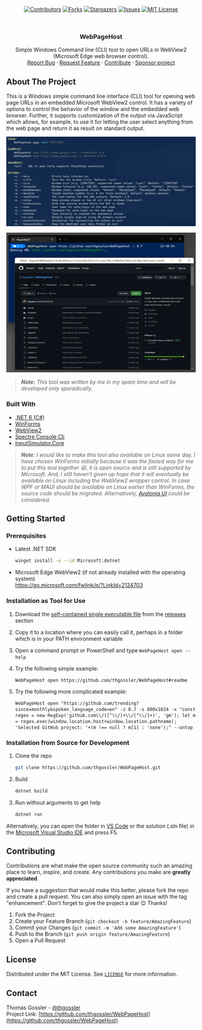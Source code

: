 <div align="center">

[![Contributors][contributors-shield]][contributors-url]
[![Forks][forks-shield]][forks-url]
[![Stargazers][stars-shield]][stars-url]
[![Issues][issues-shield]][issues-url]
[![MIT License][license-shield]][license-url]

</div>

<!-- PROJECT LOGO -->
<br />
<div align="center">
  <h3 align="center">WebPageHost</h3>

  <p align="center">
    Simple Windows Command line (CLI) tool to open URLs in WebView2 (Microsoft Edge web browser control).
    <br />
    <a href="https://github.com/thgossler/WebPageHost/issues">Report Bug</a>
    ·
    <a href="https://github.com/thgossler/WebPageHost/issues">Request Feature</a>
    ·
    <a href="https://github.com/thgossler/WebPageHost#contributing">Contribute</a>
    ·
    <a href="https://github.com/sponsors/thgossler">Sponsor project</a>
  </p>
</div>


## About The Project

This is a Windows simple command line interface (CLI) tool for opening web page URLs in an embedded Microsoft WebView2 control. It has a variety of options to control the behavior of the window and the embedded web browser. Further, it supports customization of the output via JavaScript which allows, for example, to use it for letting the user select anything from the web page and return it as result on standard output.

[![WebPageHost Screen Shot #1][product-screenshot]]([https://github.com/thgossler/WebPageHost/])

[![WebPageHost Screen Shot #2][product-screenshot2]]([https://github.com/thgossler/WebPageHost/])

> _**Note:** This tool was written by me in my spare time and will be developed only sporadically._


### Built With

* [.NET 6 (C#)](https://dotnet.microsoft.com/en-us/)
* [WinForms](https://github.com/dotnet/winforms)
* [WebView2](https://developer.microsoft.com/en-us/microsoft-edge/webview2/)
* [Spectre Console Cli](https://github.com/spectreconsole/spectre.console)
* [InputSimulator.Core](https://github.com/cwevers/InputSimulatorCore)

> _**Note**: I would like to make this tool also available on Linux some day. I have chosen WinForms initially because it was the fasted way for me to put this tool together :smiley:, it is open source and is still supported by Microsoft. And, I still haven't given up hope that it will eventually be available on Linux including the WebView2 wrapper control. In case WPF or MAUI should be available on Linux earlier than WinForms, the source code should be migrated. Alternatively, [Avalonia UI](https://avaloniaui.net/) could be considered._


## Getting Started

### Prerequisites

* Latest .NET SDK
  ```sh
  winget install -e --id Microsoft.dotnet
  ```
* Microsoft Edge WebView2 (if not already installed with the operating system)<br/>
  https://go.microsoft.com/fwlink/p/?LinkId=2124703

### Installation as Tool for Use

1. Download the [self-contained single executable file](https://github.com/thgossler/WebPageHost/releases/download/v1.0.0/WebPageHost.exe) from the [releases](https://github.com/thgossler/WebPageHost/releases) section

2. Copy it to a location where you can easily call it, perhaps in a folder which is in your PATH environment variable

3. Open a command prompt or PowerShell and type `WebPageHost open --help`

4. Try the following simple example:
   ```
   WebPageHost open https://github.com/thgossler/WebPageHost#readme
   ```

5. Try the following more complicated example:
   ```
   WebPageHost open "https://github.com/trending?since=monthly&spoken_language_code=en" -z 0.7 -s 800x1024 -x "const regex = new RegExp('github.com\\/([^\\/]+\\/[^\\/]+)', 'gm'); let m = regex.exec(window.location.host+window.location.pathname); 'Selected GitHub project: '+(m !== null ? m[1] : 'none');" --ontop
   ```

### Installation from Source for Development

1. Clone the repo
   ```sh
   git clone https://github.com/thgossler/WebPageHost.git
   ```
2. Build
   ```sh
   dotnet build
   ```
3. Run without arguments to get help
   ```sh
   dotnet run
   ```

Alternatively, you can open the folder in [VS Code](https://code.visualstudio.com/) or the solution (.sln file) in the [Microsoft Visual Studio IDE](https://visualstudio.microsoft.com/vs/) and press F5.


## Contributing

Contributions are what make the open source community such an amazing place to learn, inspire, and create. Any contributions you make are **greatly appreciated**.

If you have a suggestion that would make this better, please fork the repo and create a pull request. You can also simply open an issue with the tag "enhancement".
Don't forget to give the project a star :wink: Thanks!

1. Fork the Project
2. Create your Feature Branch (`git checkout -b feature/AmazingFeature`)
3. Commit your Changes (`git commit -m 'Add some AmazingFeature'`)
4. Push to the Branch (`git push origin feature/AmazingFeature`)
5. Open a Pull Request


## License

Distributed under the MIT License. See [`LICENSE`](https://github.com/thgossler/WebPageHost/blob/main/LICENSE) for more information.


## Contact

Thomas Gossler - [@thgossler](https://twitter.com/thgossler)<br/>
Project Link: [https://github.com/thgossler/WebPageHost](https://github.com/thgossler/WebPageHost)


<!-- MARKDOWN LINKS & IMAGES (https://www.markdownguide.org/basic-syntax/#reference-style-links) -->
[contributors-shield]: https://img.shields.io/github/contributors/thgossler/WebPageHost.svg
[contributors-url]: https://github.com/thgossler/WebPageHost/graphs/contributors
[forks-shield]: https://img.shields.io/github/forks/thgossler/WebPageHost.svg
[forks-url]: https://github.com/thgossler/WebPageHost/network/members
[stars-shield]: https://img.shields.io/github/stars/thgossler/WebPageHost.svg
[stars-url]: https://github.com/thgossler/WebPageHost/stargazers
[issues-shield]: https://img.shields.io/github/issues/thgossler/WebPageHost.svg
[issues-url]: https://github.com/thgossler/WebPageHost/issues
[license-shield]: https://img.shields.io/github/license/thgossler/WebPageHost.svg
[license-url]: https://github.com/thgossler/WebPageHost/blob/main/LICENSE
[product-screenshot]: images/screenshot.png
[product-screenshot2]: images/screenshot2.png
